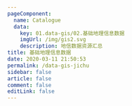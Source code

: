 ```yaml
---
pageComponent: 
  name: Catalogue
  data: 
    key: 01.data-gis/02.基础地理信息数据
    imgUrl: /img/gis2.svg
    description: 地信数据资源汇总
title: 基础地理信息数据
date: 2020-03-11 21:50:53
permalink: /data-gis-jichu
sidebar: false
article: false
comment: false
editLink: false
---
```

